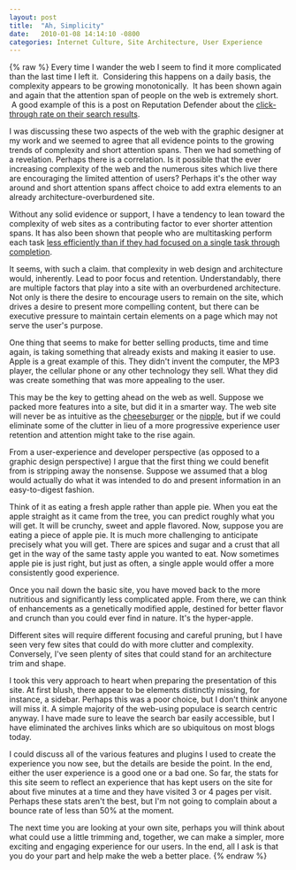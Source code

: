 ```yaml
---
layout: post
title:  "Ah, Simplicity"
date:   2010-01-08 14:14:10 -0800
categories: Internet Culture, Site Architecture, User Experience
---
```

{% raw %}
Every time I wander the web I seem to find it more complicated than the last time I left it.  Considering this happens on a daily basis, the complexity appears to be growing monotonically.  It has been shown again and again that the attention span of people on the web is extremely short.  A good example of this is a post on Reputation Defender about the <a href="http://www.reputationdefenderblog.com/2008/06/16/the-short-attention-span-of-web-searchers-most-never-read-past-3-results/" target="_blank">click-through rate on their search results</a>.

I was discussing these two aspects of the web with the graphic designer at my work and we seemed to agree that all evidence points to the growing trends of complexity and short attention spans.  Then we had something of a revelation.  Perhaps there is a correlation. Is it possible that the ever increasing complexity of the web and the numerous sites which live there are encouraging the limited attention of users?  Perhaps it's the other way around and short attention spans affect choice to add extra elements to an already architecture-overburdened site.<!--more-->

Without any solid evidence or support, I have a tendency to lean toward the complexity of web sites as a contributing factor to ever shorter attention spans.  It has also been shown that people who are multitasking perform each task <a href="http://www.shmula.com/375/multi-tasking-leads-to-lower-productivity" target="_blank">less efficiently than if they had focused on a single task through completion</a>.

It seems, with such a claim. that complexity in web design and architecture would, inherently. Lead to poor focus and retention.  Understandably, there are multiple factors that play into a site with an overburdened architecture.  Not only is there the desire to encourage users to remain on the site, which drives a desire to present more compelling content, but there can be executive pressure to maintain certain elements on a page which may not serve the user's purpose.

One thing that seems to make for better selling products, time and time again, is taking something that already exists and making it easier to use.  Apple is a great example of this.  They didn't invent the computer, the MP3 player, the cellular phone or any other technology they sell.  What they did was create something that was more appealing to the user.

This may be the key to getting ahead on the web as well.  Suppose we packed more features into a site, but did it in a smarter way.  The web site will never be as intuitive as the <a href="http://informationarchitects.jp/the-interface-of-a-cheeseburger/" target="_blank">cheeseburger</a> or the <a href="http://www.greenend.org.uk/rjk/2002/08/nipple.html" target="_blank">nipple</a>, but if we could eliminate some of the clutter in lieu of a more progressive experience user retention and attention might take to the rise again.

From a user-experience and developer perspective (as opposed to a graphic design perspective) I argue that the first thing we could benefit from is stripping away the nonsense.  Suppose we assumed that a blog would actually do what it was intended to do and present information in an easy-to-digest fashion.

Think of it as eating a fresh apple rather than apple pie.  When you eat the apple straight as it came from the tree, you can predict roughly what you will get.  It will be crunchy, sweet and apple flavored.  Now, suppose you are eating a piece of apple pie.  It is much more challenging to anticipate precisely what you will get.  There are spices and sugar and a crust that all get in the way of the same tasty apple you wanted to eat.  Now sometimes apple pie is just right, but just as often, a single apple would offer a more consistently good experience.

Once you nail down the basic site, you have moved back to the more nutritious and significantly less complicated apple.  From there, we can think of enhancements as a genetically modified apple, destined for better flavor and crunch than you could ever find in nature.  It's the hyper-apple.

Different sites will require different focusing and careful pruning, but I have seen very few sites that could do with more clutter and complexity.  Conversely, I've seen plenty of sites that could stand for an architecture trim and shape.

I took this very approach to heart when preparing the presentation of this site.  At first blush, there appear to be elements distinctly missing, for instance, a sidebar.  Perhaps this was a poor choice, but I don't think anyone will miss it.  A simple majority of the web-using populace is search centric anyway.  I have made sure to leave the search bar easily accessible, but I have eliminated the archives links which are so ubiquitous on most blogs today.

I could discuss all of the various features and plugins I used to create the experience you now see, but the details are beside the point.  In the end, either the user experience is a good one or a bad one.  So far, the stats for this site seem to reflect an experience that has kept users on the site for about five minutes at a time and they have visited 3 or 4 pages per visit.  Perhaps these stats aren't the best, but I'm not going to complain about a bounce rate of less than 50% at the moment.

The next time you are looking at your own site, perhaps you will think about what could use a little trimming and, together, we can make a simpler, more exciting and engaging experience for our users.  In the end, all I ask is that you do your part and help make the web a better place.
{% endraw %}
    